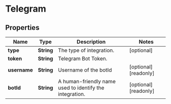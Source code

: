

# Telegram

## Properties

Name | Type | Description | Notes
------------ | ------------- | ------------- | -------------
**type** | **String** | The type of integration. |  [optional]
**token** | **String** | Telegram Bot Token. | 
**username** | **String** | Username of the botId |  [optional] [readonly]
**botId** | **String** | A human-friendly name used to identify the integration. |  [optional] [readonly]



